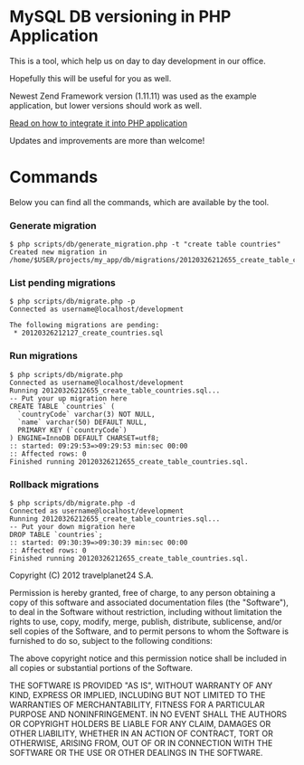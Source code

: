 MySQL DB versioning in PHP Application
========

This is a tool, which help us on day to day development in our office. 

Hopefully this will be useful for you as well.

Newest Zend Framework version (1.11.11) was used as the example application, but lower versions should work as well.


[Read on how to integrate it into PHP application](https://github.com/travelplanet24/mysql-versioning-for-zend-framework/wiki/Integration)

Updates and improvements are more than welcome!

Commands
========

Below you can find all the commands, which are available by the tool.

### Generate migration
<pre><code>$ php scripts/db/generate_migration.php -t "create table countries"
Created new migration in /home/$USER/projects/my_app/db/migrations/20120326212655_create_table_countries.sql
</code></pre>

### List pending migrations
<pre><code>$ php scripts/db/migrate.php -p
Connected as username@localhost/development

The following migrations are pending: 
 * 20120326212127_create_countries.sql
</code></pre>

### Run migrations
<pre><code>$ php scripts/db/migrate.php 
Connected as username@localhost/development
Running 20120326212655_create_table_countries.sql...
-- Put your up migration here
CREATE TABLE `countries` (
  `countryCode` varchar(3) NOT NULL,
  `name` varchar(50) DEFAULT NULL,
  PRIMARY KEY (`countryCode`)
) ENGINE=InnoDB DEFAULT CHARSET=utf8;
:: started: 09:29:53=>09:29:53 min:sec 00:00 
:: Affected rows: 0
Finished running 20120326212655_create_table_countries.sql.
</code></pre>

### Rollback migrations
<pre><code>$ php scripts/db/migrate.php -d
Connected as username@localhost/development
Running 20120326212655_create_table_countries.sql...
-- Put your down migration here
DROP TABLE `countries`;
:: started: 09:30:39=>09:30:39 min:sec 00:00 
:: Affected rows: 0
Finished running 20120326212655_create_table_countries.sql.
</code></pre>


Copyright (C) 2012 travelplanet24 S.A.

Permission is hereby granted, free of charge, to any person obtaining a copy of this software 
and associated documentation files (the "Software"), to deal in the Software without restriction, 
including without limitation the rights to use, copy, modify, merge, publish, distribute, sublicense, 
and/or sell copies of the Software, and to permit persons to whom the Software is furnished to do so, 
subject to the following conditions:

The above copyright notice and this permission notice shall be included in all copies or 
substantial portions of the Software.

THE SOFTWARE IS PROVIDED "AS IS", WITHOUT WARRANTY OF ANY KIND, EXPRESS OR IMPLIED, INCLUDING 
BUT NOT LIMITED TO THE WARRANTIES OF MERCHANTABILITY, FITNESS FOR A PARTICULAR PURPOSE AND NONINFRINGEMENT. 
IN NO EVENT SHALL THE AUTHORS OR COPYRIGHT HOLDERS BE LIABLE FOR ANY CLAIM, DAMAGES OR OTHER LIABILITY, 
WHETHER IN AN ACTION OF CONTRACT, TORT OR OTHERWISE, ARISING FROM, OUT OF OR IN CONNECTION WITH 
THE SOFTWARE OR THE USE OR OTHER DEALINGS IN THE SOFTWARE.
